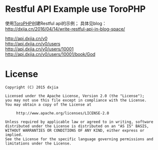 # Restful API Example use ToroPHP

使用[ToroPHP](https://github.com/anandkunal/ToroPHP)创建Restful api的示例；
具体见blog：<http://dxjia.cn/2016/04/14/write-restful-api-in-blog-space/>

http://api.dxjia.cn/v0<br>
http://api.dxjia.cn/v0/users<br>
http://api.dxjia.cn/v0/users/10001<br>
http://api.dxjia.cn/v0/users/10001/book/God<br>

# License
```
Copyright (C) 2015 dxjia

Licensed under the Apache License, Version 2.0 (the "License");
you may not use this file except in compliance with the License.
You may obtain a copy of the License at

     http://www.apache.org/licenses/LICENSE-2.0

Unless required by applicable law or agreed to in writing, software
distributed under the License is distributed on an "AS IS" BASIS,
WITHOUT WARRANTIES OR CONDITIONS OF ANY KIND, either express or implied.
See the License for the specific language governing permissions and
limitations under the License.
```

